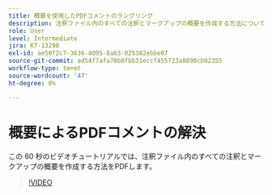 ```yaml
---
title: 概要を使用したPDFコメントのラングリング
description: 注釈ファイル内のすべての注釈とマークアップの概要を作成する方法についてPDFします
role: User
level: Intermediate
jira: KT-13298
exl-id: ae50f2c7-3636-4095-8a63-025382ebbe07
source-git-commit: ad54f7afa78b0fbb31eccf455723a8890cb92355
workflow-type: tm+mt
source-wordcount: '47'
ht-degree: 0%

---
```


# 概要によるPDFコメントの解決

この 60 秒のビデオチュートリアルでは、注釈ファイル内のすべての注釈とマークアップの概要を作成する方法をPDFします。

>[!VIDEO](https://video.tv.adobe.com/v/3409907?quality=12&learn=on&hidetitle=true)

